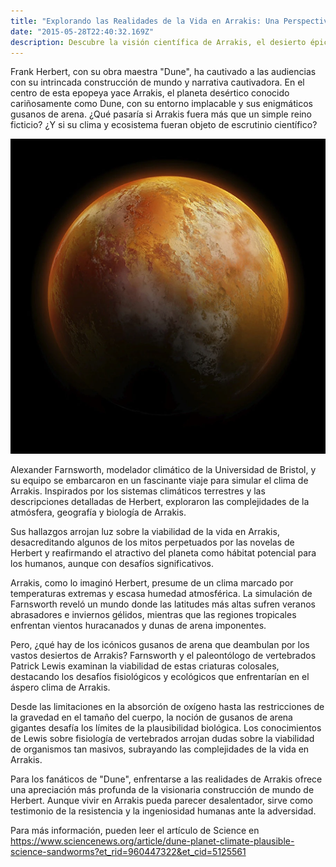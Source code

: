 ```yaml
---
title: "Explorando las Realidades de la Vida en Arrakis: Una Perspectiva Climática"
date: "2015-05-28T22:40:32.169Z"
description: Descubre la visión científica de Arrakis, el desierto épico de "Dune" de Frank Herbert. Explora cómo el modelador climático Alexander Farnsworth y su equipo revelan los desafíos y posibilidades de la vida en este mundo inhóspito. 
---
```


Frank Herbert, con su obra maestra "Dune", ha cautivado a las audiencias con su intrincada construcción de mundo y narrativa cautivadora. En el centro de esta epopeya yace Arrakis, el planeta desértico conocido cariñosamente como Dune, con su entorno implacable y sus enigmáticos gusanos de arena. ¿Qué pasaría si Arrakis fuera más que un simple reino ficticio? ¿Y si su clima y ecosistema fueran objeto de escrutinio científico?

![Arrakis](./img.webp)


Alexander Farnsworth, modelador climático de la Universidad de Bristol, y su equipo se embarcaron en un fascinante viaje para simular el clima de Arrakis. Inspirados por los sistemas climáticos terrestres y las descripciones detalladas de Herbert, exploraron las complejidades de la atmósfera, geografía y biología de Arrakis.

Sus hallazgos arrojan luz sobre la viabilidad de la vida en Arrakis, desacreditando algunos de los mitos perpetuados por las novelas de Herbert y reafirmando el atractivo del planeta como hábitat potencial para los humanos, aunque con desafíos significativos.

Arrakis, como lo imaginó Herbert, presume de un clima marcado por temperaturas extremas y escasa humedad atmosférica. La simulación de Farnsworth reveló un mundo donde las latitudes más altas sufren veranos abrasadores e inviernos gélidos, mientras que las regiones tropicales enfrentan vientos huracanados y dunas de arena imponentes.

Pero, ¿qué hay de los icónicos gusanos de arena que deambulan por los vastos desiertos de Arrakis? Farnsworth y el paleontólogo de vertebrados Patrick Lewis examinan la viabilidad de estas criaturas colosales, destacando los desafíos fisiológicos y ecológicos que enfrentarían en el áspero clima de Arrakis.

Desde las limitaciones en la absorción de oxígeno hasta las restricciones de la gravedad en el tamaño del cuerpo, la noción de gusanos de arena gigantes desafía los límites de la plausibilidad biológica. Los conocimientos de Lewis sobre fisiología de vertebrados arrojan dudas sobre la viabilidad de organismos tan masivos, subrayando las complejidades de la vida en Arrakis.

Para los fanáticos de "Dune", enfrentarse a las realidades de Arrakis ofrece una apreciación más profunda de la visionaria construcción de mundo de Herbert. Aunque vivir en Arrakis pueda parecer desalentador, sirve como testimonio de la resistencia y la ingeniosidad humanas ante la adversidad.

Para más información, pueden leer el artículo de Science en https://www.sciencenews.org/article/dune-planet-climate-plausible-science-sandworms?et_rid=960447322&et_cid=5125561